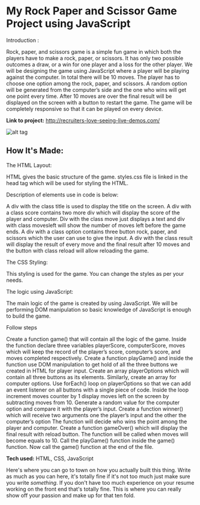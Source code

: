 # My Rock Paper and Scissor Game Project using JavaScript
Introduction : 

Rock, paper, and scissors game is a simple fun game in which both the players have to make a rock, paper, or scissors. It has only two possible outcomes a draw, or a win for one player and a loss for the other player. We will be designing the game using JavaScript where a player will be playing against the computer. In total there will be 10 moves. The player has to choose one option among the rock, paper, and scissors. A random option will be generated from the computer’s side and the one who wins will get one point every time. After 10 moves are over the final result will be displayed on the screen with a button to restart the game. The game will be completely responsive so that it can be played on every device.

**Link to project:** http://recruiters-love-seeing-live-demos.com/

![alt tag](https://ibb.co/b7gx1mG)

## How It's Made:
The HTML Layout:

HTML gives the basic structure of the game. styles.css file is linked in the head tag which will be used for styling the HTML.

Description of elements use in code is below:

A div with the class title is used to display the title on the screen.
A div with a class score contains two more div which will display the score of the player and computer.
Div with the class move just displays a text and div with class movesleft will show the number of moves left before the game ends.
A div with a class option contains three button rock, paper, and scissors which the user can use to give the input.
A div with the class result will display the result of every move and the final result after 10 moves and the button with class reload will allow reloading the game.

The CSS Styling:

This styling is used for the game. You can change the styles as per your needs.

The logic using JavaScript:

The main logic of the game is created by using JavaScript. We will be performing DOM manipulation so basic knowledge of JavaScript is enough to build the game.

Follow steps 

Create a function game() that will contain all the logic of the game.
Inside the function declare three variables playerScore, computerScore, moves which will keep the record of the player’s score, computer’s score, and moves completed respectively.
Create a function playGame() and inside the function use DOM manipulation to get hold of all the three buttons we created in HTML for player input. Create an array playerOptions which will contain all three buttons as its elements. Similarly, create an array for computer options.
Use forEach() loop on playerOptions so that we can add an event listener on all buttons with a single piece of code. Inside the loop increment moves counter by 1 display moves left on the screen by subtracting moves from 10. Generate a random value for the computer option and compare it with the player’s input.
Create a function winner() which will receive two arguments one the player’s input and the other the computer’s option  The function will decide who wins the point among the player and computer.
Create a function gameOver() which will display the final result with reload button. The function will be called when moves will become equals to 10.
Call the playGame() function inside the game() function.
Now call the game() function at the end of the file.

**Tech used:** HTML, CSS, JavaScript

Here's where you can go to town on how you actually built this thing. Write as much as you can here, it's totally fine if it's not too much just make sure you write *something*. If you don't have too much experience on your resume working on the front end that's totally fine. This is where you can really show off your passion and make up for that ten fold.








